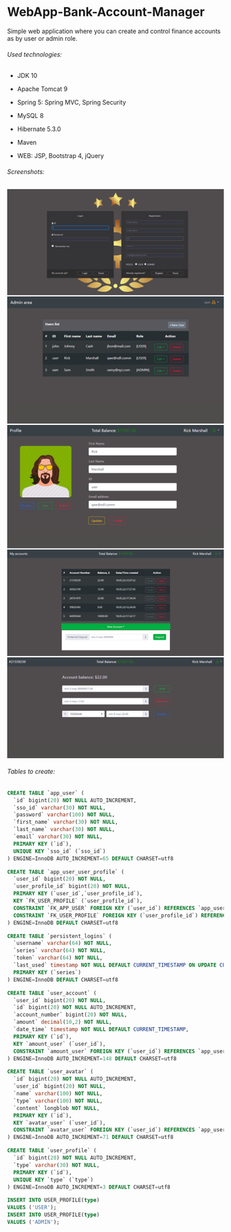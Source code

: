 # WebApp-Bank-Account-Manager
Simple web application where you can create and control finance accounts as by user or admin role.

###### Used technologies:
- JDK 10
- Apache Tomcat 9
- Spring 5: Spring MVC, Spring Security
  
- MySQL 8
- Hibernate 5.3.0
- Maven

- WEB: JSP, Bootstrap 4, jQuery

###### Screenshots:

![login](https://github.com/Qzmin/WebApp-Bank-Account-Manager/blob/master/data/login.png)
![admin](https://github.com/Qzmin/WebApp-Bank-Account-Manager/blob/master/data/admin.png)
![profile](https://github.com/Qzmin/WebApp-Bank-Account-Manager/blob/master/data/profile.png)
![accounts](https://github.com/Qzmin/WebApp-Bank-Account-Manager/blob/master/data/accounts.png)
![handle](https://github.com/Qzmin/WebApp-Bank-Account-Manager/blob/master/data/handle.png)


###### Tables to create:

```sql
CREATE TABLE `app_user` (
  `id` bigint(20) NOT NULL AUTO_INCREMENT,
  `sso_id` varchar(30) NOT NULL,
  `password` varchar(100) NOT NULL,
  `first_name` varchar(30) NOT NULL,
  `last_name` varchar(30) NOT NULL,
  `email` varchar(30) NOT NULL,
  PRIMARY KEY (`id`),
  UNIQUE KEY `sso_id` (`sso_id`)
) ENGINE=InnoDB AUTO_INCREMENT=65 DEFAULT CHARSET=utf8
```

```sql
CREATE TABLE `app_user_user_profile` (
  `user_id` bigint(20) NOT NULL,
  `user_profile_id` bigint(20) NOT NULL,
  PRIMARY KEY (`user_id`,`user_profile_id`),
  KEY `FK_USER_PROFILE` (`user_profile_id`),
  CONSTRAINT `FK_APP_USER` FOREIGN KEY (`user_id`) REFERENCES `app_user` (`id`),
  CONSTRAINT `FK_USER_PROFILE` FOREIGN KEY (`user_profile_id`) REFERENCES `user_profile` (`id`)
) ENGINE=InnoDB DEFAULT CHARSET=utf8
```

```sql
CREATE TABLE `persistent_logins` (
  `username` varchar(64) NOT NULL,
  `series` varchar(64) NOT NULL,
  `token` varchar(64) NOT NULL,
  `last_used` timestamp NOT NULL DEFAULT CURRENT_TIMESTAMP ON UPDATE CURRENT_TIMESTAMP,
  PRIMARY KEY (`series`)
) ENGINE=InnoDB DEFAULT CHARSET=utf8
```

```sql
CREATE TABLE `user_account` (
  `user_id` bigint(20) NOT NULL,
  `id` bigint(20) NOT NULL AUTO_INCREMENT,
  `account_number` bigint(20) NOT NULL,
  `amount` decimal(10,2) NOT NULL,
  `date_time` timestamp NOT NULL DEFAULT CURRENT_TIMESTAMP,
  PRIMARY KEY (`id`),
  KEY `amount_user` (`user_id`),
  CONSTRAINT `amount_user` FOREIGN KEY (`user_id`) REFERENCES `app_user` (`id`) ON DELETE CASCADE ON UPDATE CASCADE
) ENGINE=InnoDB AUTO_INCREMENT=148 DEFAULT CHARSET=utf8
```

```sql
CREATE TABLE `user_avatar` (
  `id` bigint(20) NOT NULL AUTO_INCREMENT,
  `user_id` bigint(20) NOT NULL,
  `name` varchar(100) NOT NULL,
  `type` varchar(100) NOT NULL,
  `content` longblob NOT NULL,
  PRIMARY KEY (`id`),
  KEY `avatar_user` (`user_id`),
  CONSTRAINT `avatar_user` FOREIGN KEY (`user_id`) REFERENCES `app_user` (`id`) ON DELETE CASCADE ON UPDATE CASCADE
) ENGINE=InnoDB AUTO_INCREMENT=71 DEFAULT CHARSET=utf8
```

```sql
CREATE TABLE `user_profile` (
  `id` bigint(20) NOT NULL AUTO_INCREMENT,
  `type` varchar(30) NOT NULL,
  PRIMARY KEY (`id`),
  UNIQUE KEY `type` (`type`)
) ENGINE=InnoDB AUTO_INCREMENT=3 DEFAULT CHARSET=utf8
```

```sql
INSERT INTO USER_PROFILE(type)
VALUES ('USER');
INSERT INTO USER_PROFILE(type)
VALUES ('ADMIN');
```
